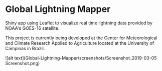 # Global Lightning Mapper

Shiny app using Leaflet to visualize real time lightning data provided by NOAA's GOES-16 satellite.

This project is currently being developed at the Center for Meteorological and Climate Research Applied to Agriculture located at the University of Campinas in Brazil.

![alt text](Global-Lightning-Mapper/screenshots/Screenshot_2019-03-05 Screenshot.png)
